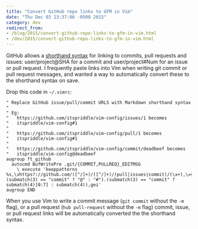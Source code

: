 ```yaml
---
title: "Convert GitHub repo links to GFM in Vim"
date: "Thu Dec 03 23:37:06 -0500 2015"
category: dev
redirect_from:
- /blog/2015/convert-github-repo-links-to-gfm-in-vim.html
- /dev/2015/convert-github-repo-links-to-gfm-in-vim.html
---
```


GitHub allows a [shorthand syntax][Writing on GitHub] for linking to commits, pull requests and
issues: user/project@SHA for a commit and user/project#Num for an issue or
pull request. I frequently paste links into Vim when writing git commit or
pull request messages, and wanted a way to automatically convert these to the
shorthand syntax on save.

Drop this code in `~/.vimrc`:

```vim
" Replace GitHub issue/pull/commit URLS with Markdown shorthand syntax
"
" Eg:
"   https://github.com/itspriddle/vim-config/issues/1 becomes
"   itspriddle/vim-config#1
"
"   https://github.com/itspriddle/vim-config/pull/1 becomes
"   itspriddle/vim-config#1
"
"   https://github.com/itspriddle/vim-config/commit/deadbeef becomes
"   itspriddle/vim-config@deadbeef
augroup ft_github
  autocmd BufWritePre .git/{COMMIT,PULLREQ}_EDITMSG
    \ execute 'keeppatterns %s,\vhttps?://github.com/([^/]+)/([^/]+)/(pull|issues|commit)/(\x+),\=submatch(1)."/".submatch(2).(submatch(3) == "commit" ? "@" : "#").(submatch(3) == "commit" ? submatch(4)[0:7] : submatch(4)),gei'
augroup END
```

When you use Vim to write a commit message (`git commit` without the `-m`
flag), or a pull request (`hub pull-request` without the `-m` flag) commit,
issue, or pull request links will be automatically converted the the shorthand
syntax.

[Writing on GitHub]: https://help.github.com/articles/writing-on-github/#references
